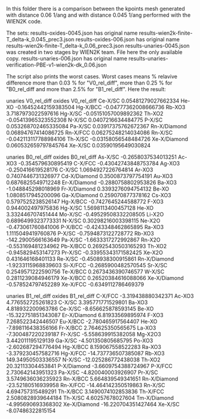In this folder there is a comparison between the kpoints mesh
generated with distance 0.06 1/ang and with distance 0.045 1/ang
performed with the WIEN2K code. 

The sets:
results-oxides-0045.json  has original name results-wien2k-finite-T_delta-k_0.045_prec3.json
results-oxides-006.json   has original name results-wien2k-finite-T_delta-k_0.06_prec3.json
results-unaries-0045.json was created in two stages by WIEN2K team. File here the only available copy.
results-unaries-006.json  has original name results-unaries-verification-PBE-v1-wien2k-dk_0.06.json 


The script also prints the worst cases. Worst cases means % relavive difference more than
0.03 % for "V0_rel_diff", more than 0.25 % for "B0_rel_diff and more than 2.5%
for "B1_rel_diff". Here the result:

   unaries V0_rel_diff                                oxides V0_rel_diff
Ce-X/SC 0.05481279027662334                        He-XO -0.16452442159383504
Hg-X/BCC -0.04777362008666736                      Rb-XO3 3.7187973022597616
Hg-X/SC -0.05151057009892362                       Th-XO2 -0.05413965323552308
N-X/SC 0.0407216634484775
P-X/SC 0.053268702465335084
Pa-X/SC 0.03917375762672367
Rn-X/Diamond 0.06894767414086725
Rn-X/FCC 0.06275248214034086
Rn-X/SC -0.042113117788984106
Th-X/SC -0.03158056548484726
Xe-X/Diamond 0.060532659797845764
Xe-X/SC 0.03590195649030824

   unaries B0_rel_diff                                oxides B0_rel_diff
As-X/SC -0.2658037534013251                        Ac-XO3 -0.354579630895419
C-X/FCC -0.43042743848753784                       Ag-XO3 -0.250416619528176
C-X/SC 1.0694927226764814                          Ar-XO3 0.7407446731326977
Cd-X/Diamond 0.3500873797754191                    Au-XO3 0.6876825549712248
Er-X/Diamond -0.2880758802953826                   Ba-XO3 -1.048845298018969
Fr-X/Diamond 0.3393276094754132                    Be-XO 1.0808517945200096
Ga-X/Diamond 0.259070877378162                     Cs-XO3 0.5797525238526147
Hg-X/BCC -0.7427645244588772                       F-XO3 0.944002497975836
Hg-X/SC 1.5698113400457128                         He-XO 3.332446707451444
Mo-X/SC -0.49529508332208505                       Li-X2O 0.6896499323773331
N-X/SC 0.30298216003398115                         Ne-X2O -0.473061760841006
P-X/BCC -0.4243348462865895                        Ra-XO3 1.1115049419760876
P-X/SC -0.7594873122728772                         Rb-XO3 -142.2900566163649
Pa-X/SC -1.6633317272992867                        Rn-X2O -0.553169481234962
Pb-X/BCC 0.26925430503165293                       Th-XO2 -0.945829453147273
Pr-X/SC -0.33955343171582425                       Xe-X2O 0.431646168401133
Re-X/SC -0.4508938300915861
Rn-X/Diamond -1.9233115968839603
Si-X/FCC -0.2685900482570545
Sr-X/SC 0.2549571222590756
Te-X/BCC 0.2673436390746577
W-X/SC 0.2811239084946179
Xe-X/BCC 0.26520384616088066
Xe-X/Diamond -0.578524797452289
Xe-X/FCC -0.6349112786469379

   unaries B1_rel_diff                                oxides B1_rel_diff
C-X/FCC -3.319438880342371                         Ac-XO3 4.776552725261823
C-X/SC 3.395771771529801                           Ba-XO3 4.818932200963786
Ce-X/SC -8.656625878593145                         Be-XO -15.322751851343087
Er-X/Diamond 6.81933569895974                      F-XO3 7.268522342446507
Eu-X/BCC -2.780465917564407                        He-XO -7.898116438356166
Fr-X/BCC 2.764625350565675                         La-XO3 -7.300487220239187
Fr-X/SC -5.558639915382058                         Mg-X2O3 3.442011195129139
Ga-X/SC -4.501350805685795                         Po-XO3 -2.602687294776494
Hg-X/BCC 8.159067558522283                         Ra-XO3 -3.379230457582716
Hg-X/FCC -14.737736507385087                       Rb-XO3 149.34950503336557
N-X/SC -12.025286772438038                         Th-XO2 20.32113304453841
P-X/Diamond -3.6609754388724967
P-X/FCC 2.730642143951323
Pa-X/SC -4.820040003926907
Pr-X/SC 3.5749636036235923
Rn-X/BCC 5.664839549341651
Rn-X/Diamond -23.52180516939958
Rn-X/FCC -14.464142350519863
Rn-X/SC 4.694757315489291
Th-X/BCC 3.1490074102853836
Th-X/FCC 2.5080828939644184
Th-X/SC 4.60257678027604
Tm-X/Diamond -4.995690693368302
Xe-X/Diamond -16.220704351427464
Xe-X/SC -8.07486322815154
   
